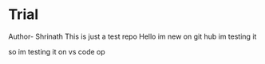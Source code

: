 # Trial
Author- Shrinath
This is just a test repo
Hello im new on git hub 
im testing it

so im testing it on vs code 
op